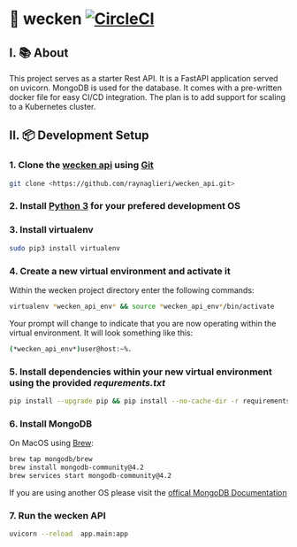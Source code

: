 
# :sunrise_over_mountains: wecken [![CircleCI](https://circleci.com/gh/raynaglieri/wecken_api.svg?style=svg)](https://circleci.com/gh/raynaglieri/wecken_api)

## I. :books: About

This project serves as a starter Rest API. It is a FastAPI application served on uvicorn. MongoDB is used for the database. It comes with a pre-written docker file for easy CI/CD integration. The plan is to add support for scaling to a Kubernetes cluster.

## II. :package: Development Setup

### 1. Clone the [wecken api](https://github.com/raynaglieri/wecken_api.git) using [Git](https://git-scm.com/book/en/v2/Getting-Started-Installing-Git)

```zsh
git clone <https://github.com/raynaglieri/wecken_api.git>
```

### 2. Install [**Python 3**](https://www.python.org/downloads/) for your prefered development OS

### 3. Install **virtualenv**

```zsh
sudo pip3 install virtualenv
```

### 4. Create a new virtual environment and activate it

Within the wecken project directory enter the following commands:

```zsh
virtualenv *wecken_api_env* && source *wecken_api_env*/bin/activate
```

Your prompt will change to indicate that you are now operating within the virtual environment. It will look something like this:

```zsh
(*wecken_api_env*)user@host:~%.
```

### 5. Install dependencies within your new virtual environment using the provided *requrements.txt*

```zsh
pip install --upgrade pip && pip install --no-cache-dir -r requirements.txt
```

### 6. Install MongoDB

On MacOS using [Brew](https://brew.sh/):

```zsh
brew tap mongodb/brew
brew install mongodb-community@4.2
brew services start mongodb-community@4.2
```

If you are using another OS please visit the [offical MongoDB Documentation](https://docs.mongodb.com/manual/administration/install-community/)

### 7. Run the wecken API

```zsh
uvicorn --reload  app.main:app
```
